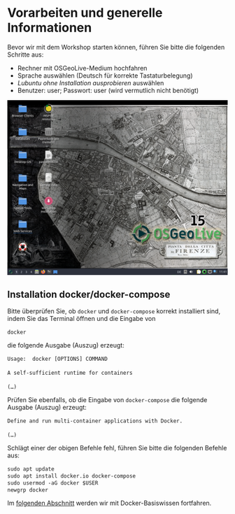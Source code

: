 # Vorarbeiten und generelle Informationen

Bevor wir mit dem Workshop starten können, führen Sie bitte die folgenden Schritte
aus:

* Rechner mit OSGeoLive-Medium hochfahren
* Sprache auswählen (Deutsch für korrekte Tastaturbelegung)
* *Lubuntu ohne Installation ausprobieren* auswählen
* Benutzer: user; Passwort: user (wird vermutlich nicht benötigt)

![Die Startansicht der OSGeo Live {{ book.osGeoLiveVersion }} auf Ihrem Rechner.](../assets/startview.png)

## Installation docker/docker-compose

Bitte überprüfen Sie, ob `docker` und `docker-compose` korrekt installiert sind,
indem Sie das Terminal öffnen und die Eingabe von

```
docker
```

die folgende Ausgabe (Auszug) erzeugt:

```
Usage:	docker [OPTIONS] COMMAND

A self-sufficient runtime for containers

(…)
```

Prüfen Sie ebenfalls, ob die Eingabe von `docker-compose` die folgende Ausgabe
(Auszug) erzeugt:

```
Define and run multi-container applications with Docker.

(…)
```

Schlägt einer der obigen Befehle fehl, führen Sie bitte die folgenden Befehle aus:

```
sudo apt update
sudo apt install docker.io docker-compose
sudo usermod -aG docker $USER
newgrp docker
```

Im [folgenden Abschnitt](../basics/README.md) werden wir mit Docker-Basiswissen fortfahren.
